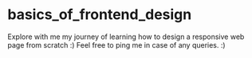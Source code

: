 # basics_of_frontend_design
Explore with me my journey of learning how to design a responsive web page from scratch :)
Feel free to ping me in case of any queries. :)
